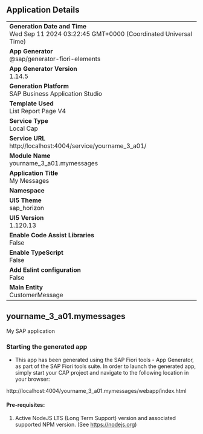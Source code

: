 ## Application Details
|               |
| ------------- |
|**Generation Date and Time**<br>Wed Sep 11 2024 03:22:45 GMT+0000 (Coordinated Universal Time)|
|**App Generator**<br>@sap/generator-fiori-elements|
|**App Generator Version**<br>1.14.5|
|**Generation Platform**<br>SAP Business Application Studio|
|**Template Used**<br>List Report Page V4|
|**Service Type**<br>Local Cap|
|**Service URL**<br>http://localhost:4004/service/yourname_3_a01/|
|**Module Name**<br>yourname_3_a01.mymessages|
|**Application Title**<br>My Messages|
|**Namespace**<br>|
|**UI5 Theme**<br>sap_horizon|
|**UI5 Version**<br>1.120.13|
|**Enable Code Assist Libraries**<br>False|
|**Enable TypeScript**<br>False|
|**Add Eslint configuration**<br>False|
|**Main Entity**<br>CustomerMessage|

## yourname_3_a01.mymessages

My SAP application

### Starting the generated app

-   This app has been generated using the SAP Fiori tools - App Generator, as part of the SAP Fiori tools suite.  In order to launch the generated app, simply start your CAP project and navigate to the following location in your browser:

http://localhost:4004/yourname_3_a01.mymessages/webapp/index.html

#### Pre-requisites:

1. Active NodeJS LTS (Long Term Support) version and associated supported NPM version.  (See https://nodejs.org)



